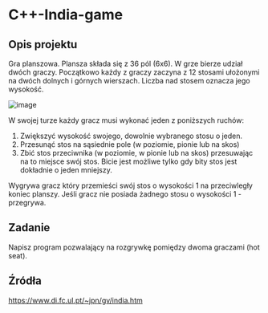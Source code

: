 # C++-India-game

## Opis projektu
Gra planszowa. Plansza składa się z 36 pól (6x6). W grze bierze udział dwóch graczy.
Początkowo każdy z graczy zaczyna z 12 stosami ułożonymi na dwóch dolnych i górnych wierszach.
Liczba nad stosem oznacza jego wysokość. 

![image](https://user-images.githubusercontent.com/26547738/150117918-01bd3baf-8fc8-43c2-bcbb-86ab611a2b1b.png)

W swojej turze każdy gracz musi wykonać jeden z poniższych ruchów:
1. Zwiększyć wysokość swojego, dowolnie wybranego stosu o jeden.
2. Przesunąć stos na sąsiednie pole (w poziomie, pionie lub na skos)
3. Zbić stos przeciwnika (w poziomie, w pionie lub na skos) przesuwając na to miejsce swój stos. 
Bicie jest możliwe tylko gdy bity stos jest dokładnie o jeden mniejszy. 

Wygrywa gracz który przemieści swój stos o wysokości 1 na przeciwległy koniec planszy. 
Jeśli gracz nie posiada żadnego stosu o wysokości 1 - przegrywa. 

## Zadanie
Napisz program pozwalający na rozgrywkę pomiędzy dwoma graczami (hot seat). 

## Źródła
https://www.di.fc.ul.pt/~jpn/gv/india.htm
